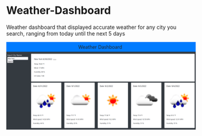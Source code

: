 # Weather-Dashboard

Weather dashboard that displayed accurate weather for any city you search, ranging from today until the next 5 days


![display of the weather apps appearance](./preview.png)